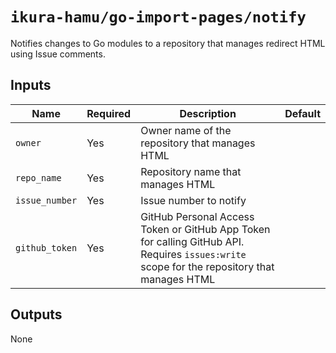 # `ikura-hamu/go-import-pages/notify`

Notifies changes to Go modules to a repository that manages redirect HTML using Issue comments.

## Inputs

| Name           | Required | Description                                                                                                                                 | Default |
| -------------- | -------- | ------------------------------------------------------------------------------------------------------------------------------------------- | ------- |
| `owner`        | Yes      | Owner name of the repository that manages HTML                                                                                              |         |
| `repo_name`    | Yes      | Repository name that manages HTML                                                                                                           |         |
| `issue_number` | Yes      | Issue number to notify                                                                                                                      |         |
| `github_token` | Yes      | GitHub Personal Access Token or GitHub App Token for calling GitHub API. Requires `issues:write` scope for the repository that manages HTML |         |

## Outputs

None
